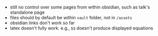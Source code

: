 - still no control over some pages from within obsidian, such as talk's standalone page
- files should by default be within `vault` folder, not in `/assets`
- obsidian links don't work so far
- latex doesn't fully work. e.g., `$$` doesn't produce displayed equations